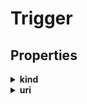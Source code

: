 # Trigger



## Properties

<details><summary><strong>kind</strong></summary>

* Type: [`TriggerKind`](TriggerKind.md)
* Description: 
* Constraints: ?
* Examples: *No examples*

</details>
<details><summary><strong>uri</strong></summary>

* Type: [`undefined`](undefined.md)
* Description: 
* Constraints: ?
* Examples: *No examples*

</details>


